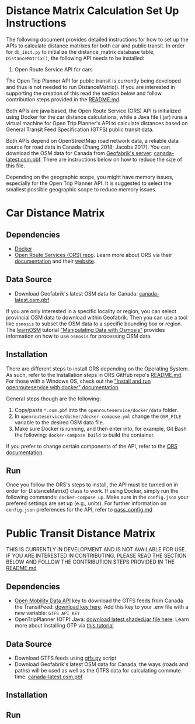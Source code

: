 # Distance Matrix Calculation Set Up Instructions

The following document provides detailed instructions for how to set up the APIs to calculate distance matrixes for both car and public transit. In order for `db_init.py` to initialize the distance_matrix database table, `DistanceMatrix()`, the following API needs to be installed: 

1. Open Route Service API for cars

The Open Trip Planner API for public transit is currently being developed and thus is not needed to run DistanceMatrix(). If you are interested in supporting the creation of this read the section below and follow contribution steps provided in the [README.md](../README.md).

Both APIs are java based, the Open Route Service (ORS) API is initialized using Docker for the car distance calculations, while a Java file (.jar) runs a virtual machine for Open Trip Planner's API to calculate distances based on General Transit Feed Specification (GTFS) public transit data. 

Both APIs depend on OpenStreetMap road network data, a reliable data source for road data in Canada (Zhang 2018; Jacobs 2017). You can download the OSM data for Canada from [Geofabrik's server](https://www.geofabrik.de/data/download.html): [canada-latest.osm.pbf](https://download.geofabrik.de/north-america/canada-latest.osm.pbf). There are instructions below on how to reduce the size of this file. 

Depending on the geographic scope, you might have memory issues, especially for the Open Trip Planner API. It is suggested to select the smallest possible geographic scope to reduce memory issues.

# Car Distance Matrix

## Dependencies
- [Docker](https://docs.docker.com/)
- [Open Route Services (ORS) repo](https://github.com/GIScience/openrouteservice). Learn more about ORS via their [documentation](https://github.com/GIScience/openrouteservice-docs) and their [website](https://openrouteservice.org/).

## Data Source
- Download Geofabrik's latest OSM data for Canada: [canada-latest.osm.pbf](https://download.geofabrik.de/north-america/canada-latest.osm.pbf)

If you are only interested in a specific locality or region, you can select provincial OSM data to download within Geofabrik. Then you can use a tool like `osmosis` to subset the OSM data to a specific bounding box or region. The [learnOSM](https://learnosm.org/en/) tutorial ["Manipulating Data with Osmosis"](https://learnosm.org/en/osm-data/osmosis/) provides information on how to use `osmosis` for processing OSM data.

## Installation
There are different steps to install ORS depending on the Operating System. As such, refer to the Installation steps in ORS GitHub repo's [README.md](https://github.com/GIScience/openrouteservice/blob/master/README.md). For those with a Windows OS, check out the ["Install and run openrouteservice with docker" documentation](https://github.com/GIScience/openrouteservice/blob/master/docker/README.md).

General steps though are the following:

1. Copy/paste `*.osm.pbf` into the `openrouteservice/docker/data` folder.
2. In `openrouteservice/docker/docker-compose.yml` change the `OSM_FILE` variable to the desired OSM data file.
3. Make sure Docker is running, and then enter into, for example, Git Bash the following: `docker-compose build` to build the container.

If you prefer to change certain components of the API, refer to the [ORS documentation](https://github.com/GIScience/openrouteservice-docs).

## Run
Once you follow the ORS's steps to install, the API must be turned on in order for DistanceMatrix() class to work. If using Docker, simply run the following commands: `docker-compose up`. Make sure in the `config.json` your prefered settings are set up (e.g., units). For further information on `config.json` preferences for the API, refer to [pass_config.md](./pass_config.md)

# Public Transit Distance Matrix

THIS IS CURRENTLY IN DEVELOPMENT AND IS NOT AVAILABLE FOR USE. IF YOU ARE INTERESTED IN CONTRIBUTING, PLEASE READ THE SECTION BELOW AND FOLLOW THE CONTRIBUTION STEPS PROVIDED IN THE [README.md](../README.md)

## Dependencies
- [Open Mobility Data API](https://transitfeeds.com/) key to download the GTFS feeds from Canada the TransitFeed: [download key here](https://transitfeeds.com/api/keys). Add this key to your .env file with a new variable: `GTFS_API_KEY`
- OpenTripPlanner (OTP) Java: [download latest shaded.jar file here](https://repo1.maven.org/maven2/org/opentripplanner/otp/). Learn more about installing OTP via [this tutorial](https://docs.opentripplanner.org/en/latest/Basic-Tutorial/)

## Data Source
- Download GTFS feeds using [gtfs.py](/modules/gtfs.py) script
- Download Geofabrik's latest OSM data for Canada, the ways (roads and paths) will be used as well as the GTFS data for calculating commute time: [canada-latest.osm.pbf](https://download.geofabrik.de/north-america/canada-latest.osm.pbf)

## Installation

## Run
